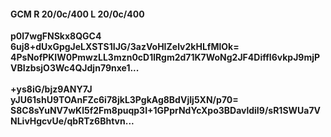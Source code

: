 #### GCM R 20/0c/400 L 20/0c/400
**p0l7wgFNSkx8QGC4**<br/>**6uj8+dUxGpgJeLXSTS1IJG/3azVoHIZelv2kHLfMlOk=**<br/>**4PsNofPKIW0PmwzLL3mzn0cD1lRgm2d71K7WoNg2JF4DiffI6vkpJ9mjPVBIzbsjO3Wc4QJdjn79nxe1...**<br/><br/>
**+ys8iG/bjz9ANY7J**<br/>**yJU61shU9TOAnFZc6i78jkL3PgkAg8BdVjIj5XN/p70=**<br/>**S8C8sYuNV7wKl5f2Fm8puqp3I+1GPprNdYcXpo3BDavldiI9/sR1SWUa7VNLivHgcvUe/qbRTz6Bhtvn...**